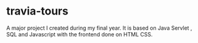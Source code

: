 # travia-tours
A major project I created during my final year. It is based on Java Servlet , SQL and Javascript with the frontend done on HTML CSS.
